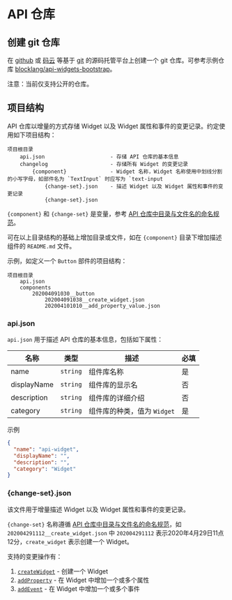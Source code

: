 # API 仓库

## 创建 git 仓库

在 [github](https://github.com) 或 [码云](https://gitee.com) 等基于 [git](https://git-scm.com/) 的源码托管平台上创建一个 git 仓库。可参考示例仓库 [blocklang/api-widgets-bootstrap](https://github.com/blocklang/api-widgets-bootstrap)。

注意：当前仅支持公开的仓库。

## 项目结构

API 仓库以增量的方式存储 Widget 以及 Widget 属性和事件的变更记录。约定使用如下项目结构：

```text
项目根目录
    api.json                     - 存储 API 仓库的基本信息
    changelog                    - 存储所有 Widget 的变更记录
        {component}              - Widget 名称，Widget 名称使用中划线分割的小写字母，如部件名为 `TextInput` 时应写为 `text-input
            {change-set}.json    - 描述 Widget 以及 Widget 属性和事件的变更记录
            {change-set}.json
```

`{component}` 和 `{change-set}` 是变量，参考 [API 仓库中目录与文件名的命名规范](../../api-repo.md)。

可在以上目录结构的基础上增加目录或文件，如在 `{component}` 目录下增加描述组件的 `README.md` 文件。

示例，如定义一个 `Button` 部件的项目结构：

```text
项目根目录
    api.json
    components
        202004091030__button
            202004091038__create_widget.json
            202004101010__add_property_value.json
```

### api.json

`api.json` 用于描述 API 仓库的基本信息，包括如下属性：

| 名称        | 类型       | 描述                        | 必填 |
| ----------- | ---------- | --------------------------- | ---- |
| name        | `string`   | 组件库名称                  | 是   |
| displayName | `string`   | 组件库的显示名              | 否   |
| description | `string`   | 组件库的详细介绍            | 否   |
| category    | `string`   | 组件库的种类，值为 `Widget` | 是   |

示例

```json
{
  "name": "api-widget",
  "displayName": "",
  "description": "",
  "category": "Widget"
}
```

### {change-set}.json

该文件用于增量描述 Widget 以及 Widget 属性和事件的变更记录。

`{change-set}` 名称遵循 [API 仓库中目录与文件名的命名规范](../../api-repo.md)，如 `202004291112__create_widget.json` 中 `202004291112` 表示2020年4月29日11点12分，`create_widget` 表示创建一个 Widget。

支持的变更操作有：

1. [`createWidget`](./create-widget.md) - 创建一个 Widget
2. [`addProperty`](./add-property.md) - 在 Widget 中增加一个或多个属性
3. [`addEvent`](./add-event.md) - 在 Widget 中增加一个或多个事件

<!-- 
// TODO: 支持添加多个子部件，如 vue 的 slot 功能。
-->
